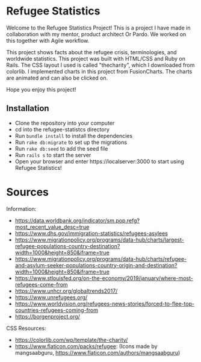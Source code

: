 # Refugee Statistics
Welcome to the Refugee Statistics Project! This is a project I have made in collaboration with my mentor, product architect Or Pardo. We worked on this together with Agile workflow.

This project shows facts about the refugee crisis, terminologies, and worldwide statistics. This project was built with HTML/CSS and Ruby on Rails. The CSS layout I used is called "thecharity", which I downloaded from colorlib. I implemented charts in this project from FusionCharts. The charts are animated and can also be clicked on.

Hope you enjoy this project!

## Installation
* Clone the repository into your computer
* cd into the refugee-statistcs directory
* Run `bundle install` to install the dependencies
* Run `rake db:migrate` to set up the migrations
* Run `rake db:seed` to add the seed file
* Run `rails s` to start the server
* Open your browser and enter https://localserver:3000 to start using Refugee Statistics!


# Sources

Information:
* https://data.worldbank.org/indicator/sm.pop.refg?most_recent_value_desc=true
* https://www.dhs.gov/immigration-statistics/refugees-asylees
* https://www.migrationpolicy.org/programs/data-hub/charts/largest-refugee-populations-country-destination?width=1000&height=850&iframe=true
* https://www.migrationpolicy.org/programs/data-hub/charts/refugee-and-asylum-seeker-populations-country-origin-and-destination?width=1000&height=850&iframe=true
* https://www.stlouisfed.org/on-the-economy/2019/january/where-most-refugees-come-from
* https://www.unhcr.org/globaltrends2017/
* https://www.unrefugees.org/
* https://www.worldvision.org/refugees-news-stories/forced-to-flee-top-countries-refugees-coming-from
* https://borgenproject.org/


CSS Resources:
* https://colorlib.com/wp/template/the-charity/
* https://www.flaticon.com/packs/refugee: (Icons made by mangsaabguru, https://www.flaticon.com/authors/mangsaabguru)
